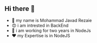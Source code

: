 ## Hi there 👋

* 🙌 my name is Mohammad Javad Rezaie
* 😍 i am intrested in BackEnd
* 🌹 i am working for two years in NodeJs 
* ❤ my Expertise is in NodeJS
